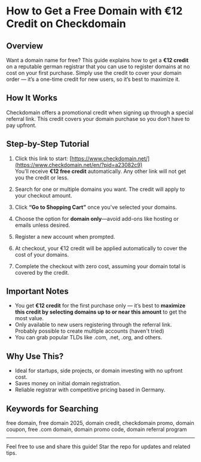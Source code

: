 # How to Get a Free Domain with €12 Credit on Checkdomain

## Overview

Want a domain name for free? This guide explains how to get a **€12 credit** on a reputable german registrar that you can use to register domains at no cost on your first purchase. Simply use the credit to cover your domain order — it’s a one-time credit for new users, so it’s best to maximize it.

## How It Works

Checkdomain offers a promotional credit when signing up through a special referral link. This credit covers your domain purchase so you don’t have to pay upfront.

## Step-by-Step Tutorial

1. Click this link to start: [https://www.checkdomain.net/](https://www.checkdomain.net/en/?pid=a23082c9)  
   You’ll receive **€12 free credit** automatically. Any other link will not get you the credit or less. 

2. Search for one or multiple domains you want. The credit will apply to your checkout amount.

3. Click **“Go to Shopping Cart”** once you've selected your domains.

4. Choose the option for **domain only**—avoid add-ons like hosting or emails unless desired.

5. Register a new account when prompted.

6. At checkout, your €12 credit will be applied automatically to cover the cost of your domains.

7. Complete the checkout with zero cost, assuming your domain total is covered by the credit.

## Important Notes

- You get **€12 credit** for the first purchase only — it’s best to **maximize this credit by selecting domains up to or near this amount** to get the most value.
- Only available to new users registering through the referral link. Probably possible to create multiple accounts (haven't tried) 
- You can grab popular TLDs like .com, .net, .org, and others.

## Why Use This?

- Ideal for startups, side projects, or domain investing with no upfront cost.
- Saves money on initial domain registration.
- Reliable registrar with competitive pricing based in Germany.

## Keywords for Searching

free domain, free domain 2025, domain credit, checkdomain promo, domain coupon, free .com domain, domain promo code, domain referral program

---

Feel free to use and share this guide! Star the repo for updates and related tips.
